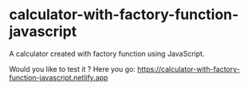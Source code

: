 # calculator-with-factory-function-javascript
A calculator created with factory function using JavaScript.

Would you like to test it ? Here you go: https://calculator-with-factory-function-javascript.netlify.app
